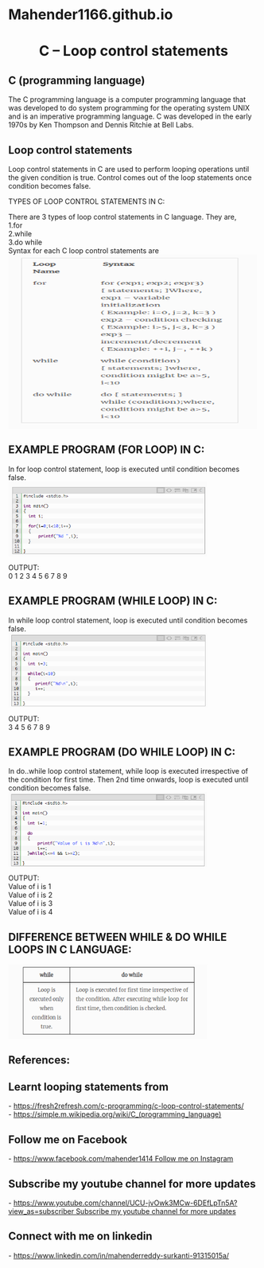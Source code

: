 # Mahender1166.github.io

 <h1 align="center"> C – Loop control statements </h1>
 <h2>C (programming language)</h2>
 <p>The C programming language is a computer programming language that was developed to do system programming for the operating system       UNIX and is an imperative programming language. C was developed in the early 1970s by Ken Thompson and Dennis Ritchie at Bell Labs.</p>
<h2>Loop control statements</h2>
<p> Loop control statements in C are used to perform looping operations until the given condition is true. Control comes out of the loop statements once condition becomes false. </p>
TYPES OF LOOP CONTROL STATEMENTS IN C:<p></p>There are 3 types of loop control statements in C language. They are,<br>
        1.for<br>
        2.while<br>
        3.do while <br>
        Syntax for each C loop control statements are<br>
        <img src="Screenshot (18).png" height="350" width="500" align="center">

<h2> EXAMPLE PROGRAM (FOR LOOP) IN C: </h2>
In for loop control statement, loop is executed until condition becomes false.<br>
<img src="FOR.png" height="150" width="400" align="center">

OUTPUT: <br>
0 1 2 3 4 5 6 7 8 9 <br>

<h2> EXAMPLE PROGRAM (WHILE LOOP) IN C: </h2>
In while loop control statement, loop is executed until condition becomes false.<br>
<img src="while.png" height="150" width="400" align="center">

OUTPUT:<br>
3 4 5 6 7 8 9 <br>

<h2> EXAMPLE PROGRAM (DO WHILE LOOP) IN C: </h2>
In do..while loop control statement, while loop is executed irrespective of the condition for first time. Then 2nd time onwards, loop is executed until condition becomes false.<br>
<img src="dowhile.png" height="150" width="400" align="center">

OUTPUT: <br>
Value of i is 1 <br>
Value of i is 2 <br>
Value of i is 3 <br>
Value of i is 4 <br>

<h2> DIFFERENCE BETWEEN WHILE & DO WHILE LOOPS IN C LANGUAGE: </h2>
<img src="differences.png" height="150" width="400" align="center">

<h2>References:</h2>
<h2>Learnt looping statements from </h2>
- <a href="https://fresh2refresh.com/c-programming/c-loop-control-statements/"> https://fresh2refresh.com/c-programming/c-loop-control-statements/  </a><br> 
- <a href="https://simple.m.wikipedia.org/wiki/C_(programming_language)">https://simple.m.wikipedia.org/wiki/C_(programming_language)</a> <br> 
<h2> Follow me on Facebook </h2>
- <a href="https://www.facebook.com/mahender1414 ">https://www.facebook.com/mahender1414 Follow me on Instagram </a> <br> 
<h2>Subscribe my youtube channel for more updates</h2>
- <a href="https://www.youtube.com/channel/UCU-jvOwk3MCw-6DEfLpTn5A?view_as=subscriber">https://www.youtube.com/channel/UCU-jvOwk3MCw-6DEfLpTn5A?view_as=subscriber Subscribe my youtube channel for more updates</a>  <br> 
<h2> Connect with me on linkedin  </h2>
- <a href="https://www.linkedin.com/in/mahenderreddy-surkanti-91315015a/">https://www.linkedin.com/in/mahenderreddy-surkanti-91315015a/ </a> <br> 
